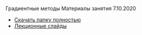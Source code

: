 Градиентные методы 
Материалы занятия 7.10.2020
* [Скачать папку полностью](https://minhaskamal.github.io/DownGit/#/home?url=https://github.com/elentevanyan/hse_dpo_2020_ml_course/tree/master/week3/)
* [Лекционные слайды](https://drive.google.com/drive/folders/1dV3CT7WYqYJCt0zIL_ts04Gw_YEVOdwT?usp=sharing)
